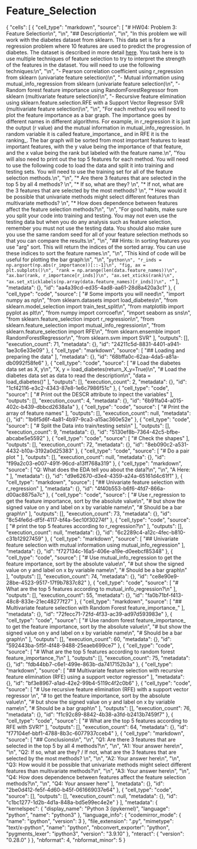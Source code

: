 # Feature_Selection
{
  "cells": [
    {
      "cell_type": "markdown",
      "source": [
        "# HW04: Problem 3: Feature Selection\n",
        "\n",
        "## Description\n",
        "\n",
        "In this problem we will work with the diabetes dataset from sklearn. This data set is for a regression problem where 10 features are used to predict the progression of diabetes. The dataset is described in more detail [here](https://scikit-learn.org/stable/datasets/toy_dataset.html#diabetes-dataset). You task here is to use multiple techniques of feature selection to try to interpret the strength of the features in the dataset. You will need to use the following techniques:\n",
        "\n",
        "- Pearson correlation coefficient using r_regression from sklearn (univariate feature selection)\n",
        "- Mutual information using mutual_info_regression from sklearn (univariate feature selection)\n",
        "- Random forest feature importance using RandomForestRegressor from sklearn (multivariate feature selection)\n",
        "- Recursive feature elimination using sklearn.feature.selection.RFE with a Support Vector Regressor SVR (multivariate feature selection)\n",
        "\n",
        "For each method you will need to plot the feature importance as a bar graph. The importance goes by different names in different algorithms. For example, in r_regression it is just the output (r value) and the mutual information in mutual_info_regression. In random variable it is called feature_importance_ and in RFE it is the ranking_. The bar graph will be sorted from most important features to least important features, with the y value being the importance of that feature, and the x value being the rank but labeled with the feature name.\n",
        "You will also need to print out the top 5 features for each method. You will need to use the following code to load the data and split it into training and testing sets. You will need to use the training set for all of the feature selection methods.\n",
        "\n",
        "* Are there 3 features that are selected in the top 5 by all 4 methods? \n",
        "* If so, what are they? \n",
        "* If not, what are the 3 features that are selected by the most methods? \n",
        "* How would it be possible that univariate methods might select different features than multivariate methods? \n",
        "* How does dependence between features affect the feature selection methods?\n",
        "\n",
        "For good habits, make sure you split your code into training and testing. You may not even use the testing data but when you do any analysis such as feature selection, remember you must not use the testing data. You should also make sure you use the same random seed for all of your feature selection methods so that you can compare the results.\n",
        "\n",
        "## Hints: In sorting features you use \"arg\" sort. This will return the indices of the sorted array. You can use these indices to sort the feature names.\n",
        "\n",
        "This kind of code will be useful for plotting the bar graph:\n",
        "\n",
        "```python\n",
        "r_inds = np.argsort(np.abs(r_importance))[::-1]\n",
        "fig, ax = plt.subplots()\n",
        "rank = np.arange(len(data.feature_names))\n",
        "ax.bar(rank, r_importance[r_inds])\n",
        "ax.set_xticks(rank)\n",
        "ax.set_xticklabels(np.array(data.feature_names)[r_inds])\n",
        "```"
      ],
      "metadata": {},
      "id": "aa4a39cd-ed35-4ad8-aa61-28d8a420a3c1"
    },
    {
      "cell_type": "code",
      "source": [
        "# Some imports you will need\n",
        "import numpy as np\n",
        "from sklearn.datasets import load_diabetes\n",
        "from sklearn.model_selection import train_test_split\n",
        "from matplotlib import pyplot as plt\n",
        "from numpy import corrcoef\n",
        "import seaborn as sns\n",
        "from sklearn.feature_selection import r_regression\n",
        "from sklearn.feature_selection import mutual_info_regression\n",
        "from sklearn.feature_selection import RFE\n",
        "from sklearn.ensemble import RandomForestRegressor\n",
        "from sklearn.svm import SVR"
      ],
      "outputs": [],
      "execution_count": 71,
      "metadata": {},
      "id": "24211c5d-8831-4401-a941-1ae3c6e33e09"
    },
    {
      "cell_type": "markdown",
      "source": [
        "## Loading and preparing the data"
      ],
      "metadata": {},
      "id": "68bffa0c-62aa-4da5-a81a-db0992f58fe6"
    },
    {
      "cell_type": "code",
      "source": [
        "# Load the diabetes data set as X, y\n",
        "X, y = load_diabetes(return_X_y=True)\n",
        "# Load the diabetes data set as data to read the description\n",
        "data = load_diabetes()"
      ],
      "outputs": [],
      "execution_count": 2,
      "metadata": {},
      "id": "1cf42116-e3c2-4343-87e8-1e6c7986f51c"
    },
    {
      "cell_type": "code",
      "source": [
        "# Print out the DESCR attribute to inpect the variables"
      ],
      "outputs": [],
      "execution_count": 4,
      "metadata": {},
      "id": "6b91fa04-a015-402c-b439-dbbcd2638a1a"
    },
    {
      "cell_type": "code",
      "source": [
        "# Print the array of feature names"
      ],
      "outputs": [],
      "execution_count": null,
      "metadata": {},
      "id": "1b6f5d6f-4a81-4b97-9ca3-a15ac360e52e"
    },
    {
      "cell_type": "code",
      "source": [
        "# Split the Data into train/testing sets\n"
      ],
      "outputs": [],
      "execution_count": 9,
      "metadata": {},
      "id": "5130ef8b-7364-42c5-bfbe-abcabe5e5592"
    },
    {
      "cell_type": "code",
      "source": [
        "# Check the shapes"
      ],
      "outputs": [],
      "execution_count": 72,
      "metadata": {},
      "id": "8eb090c2-a531-4432-b10a-3192a0d25383"
    },
    {
      "cell_type": "code",
      "source": [
        "# Do a pair plot "
      ],
      "outputs": [],
      "execution_count": null,
      "metadata": {},
      "id": "f99a2c03-e007-491f-96cd-a13ff768a319"
    },
    {
      "cell_type": "markdown",
      "source": [
        "Q: What does the EDA tell you about the data?\n",
        "\n",
        "A Here: "
      ],
      "metadata": {},
      "id": "d9e62670-d3e4-4359-a24a-65161d4c61f1"
    },
    {
      "cell_type": "markdown",
      "source": [
        "## Univariate feature selection with r_regression"
      ],
      "metadata": {},
      "id": "4f40b553-b6f6-4fd7-866a-d00ac8875a7c"
    },
    {
      "cell_type": "code",
      "source": [
        "# Use r_regression to get the feature importance, sort by the absolute value\n",
        "# but show the signed value on y and label on x by variable name\n",
        "# Should be a bar graph\n"
      ],
      "outputs": [],
      "execution_count": 73,
      "metadata": {},
      "id": "8c54fe6d-df5f-4117-bf4a-5ec10f30274f"
    },
    {
      "cell_type": "code",
      "source": [
        "# print the top 5 features according to r_regression?\n"
      ],
      "outputs": [],
      "execution_count": null,
      "metadata": {},
      "id": "6c2289c4-a12c-4fec-b810-c31b12927459"
    },
    {
      "cell_type": "markdown",
      "source": [
        "## Univariate feature selection with mutual information using mutual_info_regression"
      ],
      "metadata": {},
      "id": "f727134c-16a5-406e-a19e-d0eebcf85348"
    },
    {
      "cell_type": "code",
      "source": [
        "# Use mutual_info_regression to get the feature importance, sort by the absolute value\n",
        "# but show the signed value on y and label on x by variable name\n",
        "# Should be a bar graph\n"
      ],
      "outputs": [],
      "execution_count": 74,
      "metadata": {},
      "id": "ce8e90e9-28be-4523-9517-17f9b7837c82"
    },
    {
      "cell_type": "code",
      "source": [
        "# What are the top 5 features according to mutual_info_regression?\n"
      ],
      "outputs": [],
      "execution_count": 55,
      "metadata": {},
      "id": "fa0b71bf-f413-48c8-833e-21ec48277f27"
    },
    {
      "cell_type": "markdown",
      "source": [
        "## Multivariate feature selection with Random Forest feature_importance_"
      ],
      "metadata": {},
      "id": "72fecc71-72fd-4f33-ac39-ad97d593983e"
    },
    {
      "cell_type": "code",
      "source": [
        "# Use random forest feature_importance_ to get the feature importance, sort by the absolute value\n",
        "# but show the signed value on y and label on x by variable name\n",
        "# Should be a bar graph\n"
      ],
      "outputs": [],
      "execution_count": 60,
      "metadata": {},
      "id": "592443ba-5f5f-4f48-9488-25eaeb699ce7"
    },
    {
      "cell_type": "code",
      "source": [
        "# What are the top 5 features according to random forest feature_importance_?\n"
      ],
      "outputs": [],
      "execution_count": 75,
      "metadata": {},
      "id": "fdb44bb7-c6e1-499e-863b-da7417152b3a"
    },
    {
      "cell_type": "markdown",
      "source": [
        "## Multivariate feature selection with recursive feature elimination (RFE) using a support vector regressor"
      ],
      "metadata": {},
      "id": "bf3e8967-a1ad-42e2-99b4-5119c4f2c0b6"
    },
    {
      "cell_type": "code",
      "source": [
        "# Use recursive feature elimination (RFE) with a support vector regressor \n",
        "# to get the feature importance, sort by the absolute value\n",
        "# but show the signed value on y and label on x by variable name\n",
        "# Should be a bar graph\n"
      ],
      "outputs": [],
      "execution_count": 76,
      "metadata": {},
      "id": "f1c92c89-8842-4b38-a3fd-b2413b7459f7"
    },
    {
      "cell_type": "code",
      "source": [
        "# What are the top 5 features according to RFE with SVR?"
      ],
      "outputs": [],
      "execution_count": 64,
      "metadata": {},
      "id": "f77104ef-bbf1-4788-8b3c-6077937cceb4"
    },
    {
      "cell_type": "markdown",
      "source": [
        "## Conclusions\n",
        "\n",
        "Q1: Are there 3 features that are selected in the top 5 by all 4 methods?\n",
        "\n",
        "A1: Your answer here\n",
        "\n",
        "Q2: If so, what are they? / If not, what are the 3 features that are selected by the most methods? \n",
        "\n",
        "A2: Your answer here\n",
        "\n",
        "Q3: How would it be possible that univariate methods might select different features than multivariate methods?\n",
        "\n",
        "A3: Your answer here\n",
        "\n",
        "Q4: How does dependence between features affect the feature selection methods?\n",
        "\n",
        "Q4: Your answer here"
      ],
      "metadata": {},
      "id": "2be0d412-fe5f-4d60-b45f-061669037e64"
    },
    {
      "cell_type": "code",
      "source": [],
      "outputs": [],
      "execution_count": null,
      "metadata": {},
      "id": "c1bc1277-1d2b-4d1a-848a-bd5e99ec4e2e"
    }
  ],
  "metadata": {
    "kernelspec": {
      "display_name": "Python 3 (ipykernel)",
      "language": "python",
      "name": "python3"
    },
    "language_info": {
      "codemirror_mode": {
        "name": "ipython",
        "version": 3
      },
      "file_extension": ".py",
      "mimetype": "text/x-python",
      "name": "python",
      "nbconvert_exporter": "python",
      "pygments_lexer": "ipython3",
      "version": "3.9.10"
    },
    "nteract": {
      "version": "0.28.0"
    }
  },
  "nbformat": 4,
  "nbformat_minor": 5
}
